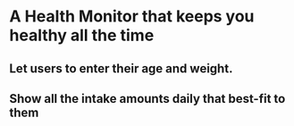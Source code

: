 # A Health Monitor that keeps you healthy all the time
## Let users to enter their age and weight. 
## Show all the intake amounts daily that best-fit to them

